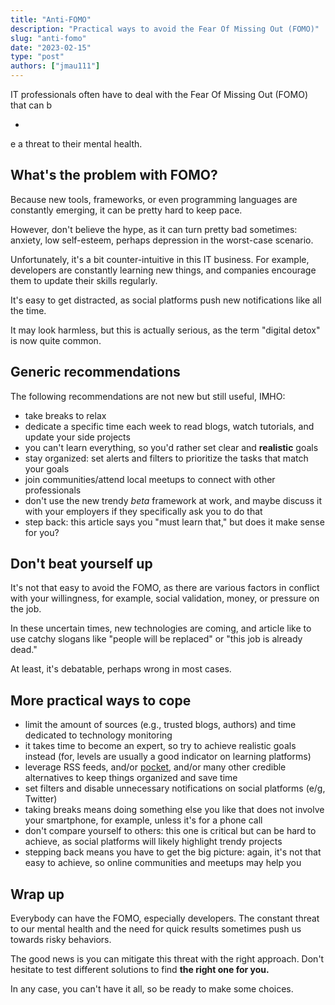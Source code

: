 ```yaml
---
title: "Anti-FOMO"
description: "Practical ways to avoid the Fear Of Missing Out (FOMO)"
slug: "anti-fomo"
date: "2023-02-15"
type: "post"
authors: ["jmau111"]
---
```


IT professionals often have to deal with the Fear Of Missing Out (FOMO) that can b

- 
e a threat to their mental health.

## What's the problem with FOMO?

Because new tools, frameworks, or even programming languages are constantly emerging, it can be pretty hard to keep pace.

However, don't believe the hype, as it can turn pretty bad sometimes: anxiety, low self-esteem, perhaps depression in the worst-case scenario.

Unfortunately, it's a bit counter-intuitive in this IT business. For example, developers are constantly learning new things, and companies encourage them to update their skills regularly.

It's easy to get distracted, as social platforms push new notifications like all the time.

It may look harmless, but this is actually serious, as the term "digital detox" is now quite common. 

## Generic recommendations

The following recommendations are not new but still useful, IMHO:

* take breaks to relax
* dedicate a specific time each week to read blogs, watch tutorials, and update your side projects
* you can't learn everything, so you'd rather set clear and **realistic** goals
* stay organized: set alerts and filters to prioritize the tasks that match your goals
* join communities/attend local meetups to connect with other professionals
* don't use the new trendy _beta_ framework at work, and maybe discuss it with your employers if they specifically ask you to do that
* step back: this article says you "must learn that," but does it make sense for you?

## Don't beat yourself up

It's not that easy to avoid the FOMO, as there are various factors in conflict with your willingness, for example, social validation, money, or pressure on the job.

In these uncertain times, new technologies are coming, and article like to use catchy slogans like "people will be replaced" or "this job is already dead."

At least, it's debatable, perhaps wrong in most cases.

## More practical ways to cope

* limit the amount of sources (e.g., trusted blogs, authors) and time dedicated to technology monitoring
* it takes time to become an expert, so try to achieve realistic goals instead (for, levels are usually a good indicator on learning platforms)
* leverage RSS feeds, and/or [pocket](https://getpocket.com/en/), and/or many other credible alternatives to keep things organized and save time
* set filters and disable unnecessary notifications on social platforms (e/g, Twitter)
* taking breaks means doing something else you like that does not involve your smartphone, for example, unless it's for a phone call
* don't compare yourself to others: this one is critical but can be hard to achieve, as social platforms will likely highlight trendy projects
* stepping back means you have to get the big picture: again, it's not that easy to achieve, so online communities and meetups may help you

## Wrap up

Everybody can have the FOMO, especially developers. The constant threat to our mental health and the need for quick results sometimes push us towards risky behaviors.

The good news is you can mitigate this threat with the right approach. Don't hesitate to test different solutions to find **the right one for you.**

In any case, you can't have it all, so be ready to make some choices.
